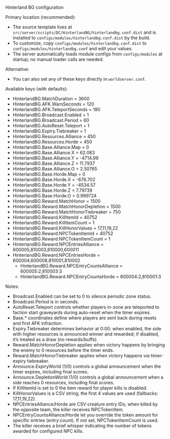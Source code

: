 Hinterland BG configuration

Primary location (recommended):
- The source template lives at `src/server/scripts/DC/HinterlandBG/hinterlandbg.conf.dist` and is installed to `configs/modules/hinterlandbg.conf.dist` by the build.
- To customize, copy `configs/modules/hinterlandbg.conf.dist` to `configs/modules/hinterlandbg.conf` and edit your values.
- The server automatically loads module configs from `configs/modules` at startup; no manual loader calls are needed.

Alternative:
- You can also set any of these keys directly in `worldserver.conf`.

Available keys (with defaults):

- HinterlandBG.MatchDuration = 3600
- HinterlandBG.AFK.WarnSeconds = 120
- HinterlandBG.AFK.TeleportSeconds = 180
- HinterlandBG.Broadcast.Enabled = 1
- HinterlandBG.Broadcast.Period = 60
- HinterlandBG.AutoReset.Teleport = 1
- HinterlandBG.Expiry.Tiebreaker = 1
- HinterlandBG.Resources.Alliance = 450
- HinterlandBG.Resources.Horde = 450
 - HinterlandBG.Base.Alliance.Map = 0
 - HinterlandBG.Base.Alliance.X = 62.083
 - HinterlandBG.Base.Alliance.Y = -4714.99
 - HinterlandBG.Base.Alliance.Z = 11.7937
 - HinterlandBG.Base.Alliance.O = 2.50765
 - HinterlandBG.Base.Horde.Map = 0
 - HinterlandBG.Base.Horde.X = -676.702
 - HinterlandBG.Base.Horde.Y = -4534.57
 - HinterlandBG.Base.Horde.Z = 7.79739
 - HinterlandBG.Base.Horde.O = 0.999724
- HinterlandBG.Reward.MatchHonor = 1500
- HinterlandBG.Reward.MatchHonorDepletion = 1500
- HinterlandBG.Reward.MatchHonorTiebreaker = 750
- HinterlandBG.Reward.KillItemId = 40752
- HinterlandBG.Reward.KillItemCount = 1
- HinterlandBG.Reward.KillHonorValues = 17,11,19,22
 - HinterlandBG.Reward.NPCTokenItemId = 40752
 - HinterlandBG.Reward.NPCTokenItemCount = 1
 - HinterlandBG.Reward.NPCEntriesAlliance = 600005,810003,810000,600011
 - HinterlandBG.Reward.NPCEntriesHorde = 600004,600008,810001,810002
	- HinterlandBG.Reward.NPCEntryCountsAlliance = 600005:2,810003:3
	- HinterlandBG.Reward.NPCEntryCountsHorde = 600004:2,810001:3

Notes:
- Broadcast.Enabled can be set to 0 to silence periodic zone status.
- Broadcast.Period is in seconds.
- AutoReset.Teleport controls whether players in-zone are teleported to faction start graveyards during auto-reset when the timer expires.
 - Base.* coordinates define where players are sent back during resets and first AFK infraction.
- Expiry.Tiebreaker determines behavior at 0:00: when enabled, the side with higher resources is announced winner and rewarded; if disabled, it’s treated as a draw (no rewards/buffs).
- Reward.MatchHonorDepletion applies when victory happens by bringing the enemy to 0 resources before the timer ends.
- Reward.MatchHonorTiebreaker applies when victory happens via timer-expiry tiebreaker.
- Announce.ExpiryWorld (1/0) controls a global announcement when the timer expires, including final scores.
 - Announce.DepletionWorld (1/0) controls a global announcement when a side reaches 0 resources, including final scores.
- If KillItemId is set to 0 the item reward for player kills is disabled.
- KillHonorValues is a CSV string; the first 4 values are used (fallbacks: 17,11,19,22).
- NPCEntriesAlliance/Horde are CSV creature entry IDs; when killed by the opposite team, the killer receives NPCTokenItem.
- NPCEntryCountsAlliance/Horde let you override the token amount for specific entries (entry:count). If not set, NPCTokenItemCount is used.
- The killer receives a brief whisper indicating the number of tokens awarded for configured NPC kills.
